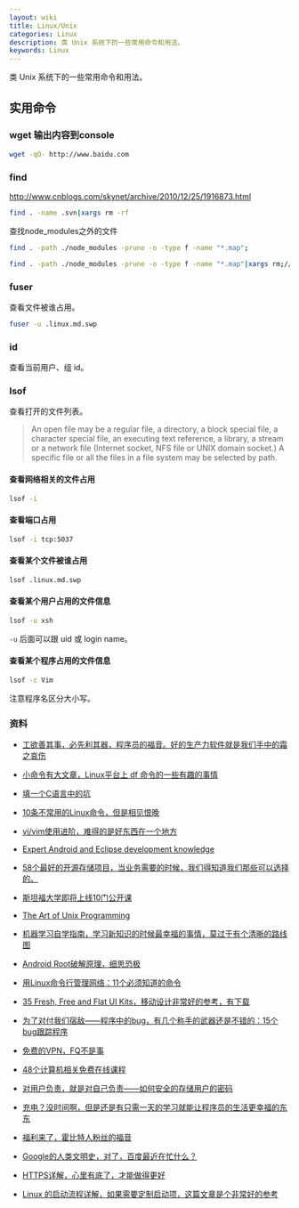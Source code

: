 ```yaml
---
layout: wiki
title: Linux/Unix
categories: Linux
description: 类 Unix 系统下的一些常用命令和用法。
keywords: Linux
---
```


类 Unix 系统下的一些常用命令和用法。

## 实用命令

### wget 输出内容到console
```sh
wget -qO- http://www.baidu.com
```

### find
<http://www.cnblogs.com/skynet/archive/2010/12/25/1916873.html>
```sh
find . -name .svn|xargs rm -rf
```
查找node_modules之外的文件
```sh
find . -path ./node_modules -prune -o -type f -name "*.map";

find . -path ./node_modules -prune -o -type f -name "*.map"|xargs rm;//删除文件
```

### fuser

查看文件被谁占用。

```sh
fuser -u .linux.md.swp
```

### id

查看当前用户、组 id。

### lsof

查看打开的文件列表。

> An  open  file  may  be  a  regular  file,  a directory, a block special file, a character special file, an executing text reference, a library, a stream or a network file (Internet socket, NFS file or UNIX domain socket.)  A specific file or all the files in a file system may be selected by path.

#### 查看网络相关的文件占用

```sh
lsof -i
```

#### 查看端口占用

```sh
lsof -i tcp:5037
```

#### 查看某个文件被谁占用

```sh
lsof .linux.md.swp
```

#### 查看某个用户占用的文件信息

```sh
lsof -u xsh
```

`-u` 后面可以跟 uid 或 login name。

#### 查看某个程序占用的文件信息

```sh
lsof -c Vim
```

注意程序名区分大小写。

### 资料
- [工欲善其事，必先利其器，程序员的福音。好的生产力软件就是我们手中的霜之哀伤](http://typeof.net/c/cn-scott-hanselmans-2014-ultimate-developer-and-power-user-s-tool-list-for-windows.html)
- [小命令有大文章，Linux平台上 df 命令的一些有趣的事情](http://blog.tankywoo.com/blog/2014/01/28/some-problems-about-df-command/)
- [填一个C语言中的坑](http://blog.jobbole.com/57822/)
- [10条不常用的Linux命令，但是相见恨晚 ](http://www.lembed.com/10%E6%9D%A1%E4%B8%8D%E5%B8%B8%E7%94%A8%E7%9A%84linux%E5%91%BD%E4%BB%A4/)
- [vi/vim使用进阶，难得的是好东西在一个地方 ](http://easwy.com/blog/archives/advanced-vim-skills-catalog/)
- [Expert Android and Eclipse development knowledge ](http://www.vogella.com/tutorials/)
- [58个最好的开源存储项目，当业务需要的时候，我们得知道我们那些可以选择的。 ](http://www.lembed.com/58%E4%B8%AA%E6%9C%80%E5%A5%BD%E7%9A%84%E5%BC%80%E6%BA%90%E5%AD%98%E5%82%A8%E9%A1%B9%E7%9B%AE/)
- [斯坦福大学即将上线10门公开课 ](http://www.usit365.com/standfor-online-2014-02/ )
- [The Art of Unix Programming ](http://catb.org/esr/writings/taoup/html/)
- [机器学习自学指南，学习新知识的时候最幸福的事情，莫过于有个清晰的路线图 ](http://blog.jobbole.com/58937/)
- [Android Root破解原理，细思恐极 ](http://www.oschina.net/question/12_58383)
- [用Linux命令行管理网络：11个必须知道的命令 ](http://www.geekfan.net/7192/)
- [35 Fresh, Free and Flat UI Kits，移动设计非常好的参考，有下载 ](http://www.splashnology.com/article/fresh-free-flat-ui-kits/9845/)
- [为了对付我们宿敌——程序中的bug，有几个称手的武器还是不错的：15个bug跟踪程序 ](http://www.cnblogs.com/oooweb/p/best-15-bug-tracking-applications.html)
- [免费的VPN，FQ不是事 ](http://jianshu.io/p/f783122bc249)
- [48个计算机相关免费在线课程 ](http://www.reddit.com/r/learnprogramming/comments/1zms0p/heres_a_list_of_48_free_online_programmingcs/)
- [对用户负责，就是对自己负责——如何安全的存储用户的密码 ](http://www.freebuf.com/articles/web/28527.html)
- [充电？没时间啊，但是还是有只需一天的学习就能让程序员的生活更幸福的东东 ](http://www.cnblogs.com/vamei/p/3458615.html)

- [福利来了，霍比特人粉丝的福音 ](http://middle-earth.thehobbit.com/)

- [Google的人类文明史，对了，百度最近在忙什么？](http://www.google.com/culturalinstitute/home?view=fullscreen)

- [HTTPS详解，心里有底了，才能做得更好 ](http://blog.jobbole.com/45530/)

- [Linux 的启动流程详解，如果需要定制启动项，这篇文章是个非常好的参考 ](http://www.ruanyifeng.com/blog/2013/08/linux_boot_process.html)
